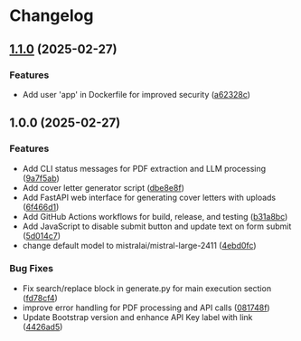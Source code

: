 # Changelog

## [1.1.0](https://github.com/MattKobayashi/cover-letter-writer/compare/v1.0.0...v1.1.0) (2025-02-27)


### Features

* Add user 'app' in Dockerfile for improved security ([a62328c](https://github.com/MattKobayashi/cover-letter-writer/commit/a62328c2d9c1928a2b15716f4f73a4427e377dcd))

## 1.0.0 (2025-02-27)


### Features

* Add CLI status messages for PDF extraction and LLM processing ([9a7f5ab](https://github.com/MattKobayashi/cover-letter-writer/commit/9a7f5ab0d1577f14389ddd194154f081f5afc979))
* Add cover letter generator script ([dbe8e8f](https://github.com/MattKobayashi/cover-letter-writer/commit/dbe8e8ff0f657707eadd14f0804dd386f736efe0))
* Add FastAPI web interface for generating cover letters with uploads ([6f466d1](https://github.com/MattKobayashi/cover-letter-writer/commit/6f466d1ab259f8d6211ef400dd72a2ca74d1d8a5))
* Add GitHub Actions workflows for build, release, and testing ([b31a8bc](https://github.com/MattKobayashi/cover-letter-writer/commit/b31a8bc6ffc97b02050184c3138ff79093160064))
* Add JavaScript to disable submit button and update text on form submit ([5d014c7](https://github.com/MattKobayashi/cover-letter-writer/commit/5d014c7c23659400d3d389371fb0bd45c6a67667))
* change default model to mistralai/mistral-large-2411 ([4ebd0fc](https://github.com/MattKobayashi/cover-letter-writer/commit/4ebd0fc351787893ba7b093c12fc01ecbe78f279))


### Bug Fixes

* Fix search/replace block in generate.py for main execution section ([fd78cf4](https://github.com/MattKobayashi/cover-letter-writer/commit/fd78cf4468ef72b0b9febb01bd1d3d8b313df28c))
* improve error handling for PDF processing and API calls ([081748f](https://github.com/MattKobayashi/cover-letter-writer/commit/081748fe25e91e26d6f099d7da00202036c69132))
* Update Bootstrap version and enhance API Key label with link ([4426ad5](https://github.com/MattKobayashi/cover-letter-writer/commit/4426ad500524591d4c8c18829a4da6bcd099c043))
